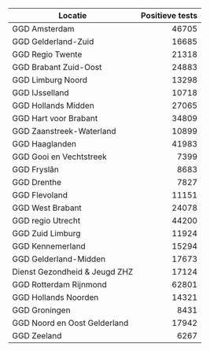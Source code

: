 | Locatie | Positieve tests |
|---------|----------------:|
| GGD Amsterdam                            | 46705 |
| GGD Gelderland-Zuid                      | 16685 |
| GGD Regio Twente                         | 21318 |
| GGD Brabant Zuid-Oost                    | 24883 |
| GGD Limburg Noord                        | 13298 |
| GGD IJsselland                           | 10718 |
| GGD Hollands Midden                      | 27065 |
| GGD Hart voor Brabant                    | 34809 |
| GGD Zaanstreek-Waterland                 | 10899 |
| GGD Haaglanden                           | 41983 |
| GGD Gooi en Vechtstreek                  |  7399 |
| GGD Fryslân                              |  8683 |
| GGD Drenthe                              |  7827 |
| GGD Flevoland                            | 11151 |
| GGD West Brabant                         | 24078 |
| GGD regio Utrecht                        | 44200 |
| GGD Zuid Limburg                         | 11924 |
| GGD Kennemerland                         | 15294 |
| GGD Gelderland-Midden                    | 17673 |
| Dienst Gezondheid & Jeugd ZHZ            | 17124 |
| GGD Rotterdam Rijnmond                   | 62801 |
| GGD Hollands Noorden                     | 14321 |
| GGD Groningen                            |  8431 |
| GGD Noord en Oost Gelderland             | 17942 |
| GGD Zeeland                              |  6267 |
